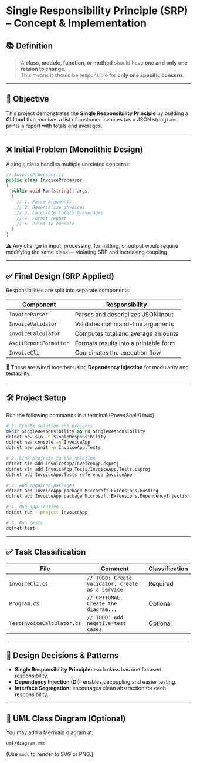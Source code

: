 # Single Responsibility Principle (SRP) – Concept & Implementation

## 📚 Definition

> A **class, module, function, or method** should have **one and only one reason to change**.  
> This means it should be responsible for **only one specific concern**.

---

## 🎯 Objective

This project demonstrates the **Single Responsibility Principle** by building a **CLI tool** that receives a list of
customer invoices (as a JSON string) and prints a report with totals and averages.

---

## ❌ Initial Problem (Monolithic Design)

A single class handles multiple unrelated concerns:

```csharp
// InvoiceProcessor.cs
public class InvoiceProcessor
{
  public void Run(string[] args)
  {
    // 1. Parse arguments
    // 2. Deserialize invoices
    // 3. Calculate totals & averages
    // 4. Format report
    // 5. Print to console
  }
}
```

⚠️ Any change in input, processing, formatting, or output would require modifying the same class — violating SRP and
increasing coupling.

---

## ✅ Final Design (SRP Applied)

Responsibilities are split into separate components:

| Component              | Responsibility                        |
|------------------------|---------------------------------------|
| `InvoiceParser`        | Parses and deserializes JSON input    |
| `InvoiceValidator`     | Validates command-line arguments      |
| `InvoiceCalculator`    | Computes total and average amounts    |
| `AsciiReportFormatter` | Formats results into a printable form |
| `InvoiceCli`           | Coordinates the execution flow        |

🧩 These are wired together using **Dependency Injection** for modularity and testability.

---

## 🛠️ Project Setup

Run the following commands in a terminal (PowerShell/Linux):

```bash
# 1. Create solution and projects
mkdir SingleResponsibility && cd SingleResponsibility
dotnet new sln -n SingleResponsibility
dotnet new console -n InvoiceApp
dotnet new xunit -n InvoiceApp.Tests

# 2. Link projects to the solution
dotnet sln add InvoiceApp/InvoiceApp.csproj
dotnet sln add InvoiceApp.Tests/InvoiceApp.Tests.csproj
dotnet add InvoiceApp.Tests reference InvoiceApp

# 3. Add required packages
dotnet add InvoiceApp package Microsoft.Extensions.Hosting
dotnet add InvoiceApp package Microsoft.Extensions.DependencyInjection

# 4. Run application
dotnet run --project InvoiceApp

# 5. Run tests
dotnet test
```

---

## ✅ Task Classification

| File                       | Comment                                          | Classification |
|----------------------------|--------------------------------------------------|----------------|
| `InvoiceCli.cs`            | `// TODO: Create validator, create as a service` | Required       |
| `Program.cs`               | `// OPTIONAL: Create the diagram...`             | Optional       |
| `TestInvoiceCalculator.cs` | `// TODO: Add negative test cases`               | Optional       |

---

## 🧠 Design Decisions & Patterns

- **Single Responsibility Principle:** each class has one focused responsibility.
- **Dependency Injection (DI):** enables decoupling and easier testing.
- **Interface Segregation:** encourages clean abstraction for each responsibility.

---

## 📐 UML Class Diagram (Optional)

You may add a Mermaid diagram at:

```
uml/diagram.mmd
```

(Use `mmdc` to render to SVG or PNG.)
